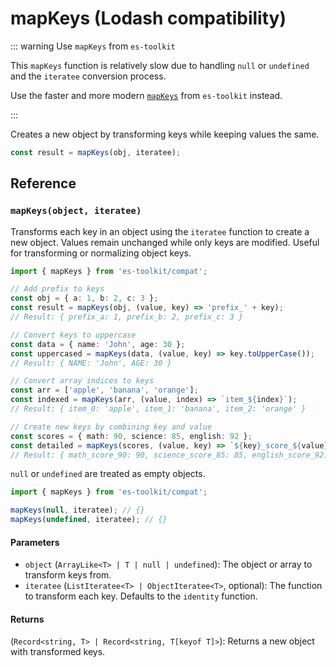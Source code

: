 # mapKeys (Lodash compatibility)

::: warning Use `mapKeys` from `es-toolkit`

This `mapKeys` function is relatively slow due to handling `null` or `undefined` and the `iteratee` conversion process.

Use the faster and more modern [`mapKeys`](../../object/mapKeys.md) from `es-toolkit` instead.

:::

Creates a new object by transforming keys while keeping values the same.

```typescript
const result = mapKeys(obj, iteratee);
```

## Reference

### `mapKeys(object, iteratee)`

Transforms each key in an object using the `iteratee` function to create a new object. Values remain unchanged while only keys are modified. Useful for transforming or normalizing object keys.

```typescript
import { mapKeys } from 'es-toolkit/compat';

// Add prefix to keys
const obj = { a: 1, b: 2, c: 3 };
const result = mapKeys(obj, (value, key) => 'prefix_' + key);
// Result: { prefix_a: 1, prefix_b: 2, prefix_c: 3 }

// Convert keys to uppercase
const data = { name: 'John', age: 30 };
const uppercased = mapKeys(data, (value, key) => key.toUpperCase());
// Result: { NAME: 'John', AGE: 30 }

// Convert array indices to keys
const arr = ['apple', 'banana', 'orange'];
const indexed = mapKeys(arr, (value, index) => `item_${index}`);
// Result: { item_0: 'apple', item_1: 'banana', item_2: 'orange' }

// Create new keys by combining key and value
const scores = { math: 90, science: 85, english: 92 };
const detailed = mapKeys(scores, (value, key) => `${key}_score_${value}`);
// Result: { math_score_90: 90, science_score_85: 85, english_score_92: 92 }
```

`null` or `undefined` are treated as empty objects.

```typescript
import { mapKeys } from 'es-toolkit/compat';

mapKeys(null, iteratee); // {}
mapKeys(undefined, iteratee); // {}
```

#### Parameters

- `object` (`ArrayLike<T> | T | null | undefined`): The object or array to transform keys from.
- `iteratee` (`ListIteratee<T> | ObjectIteratee<T>`, optional): The function to transform each key. Defaults to the `identity` function.

#### Returns

(`Record<string, T> | Record<string, T[keyof T]>`): Returns a new object with transformed keys.
